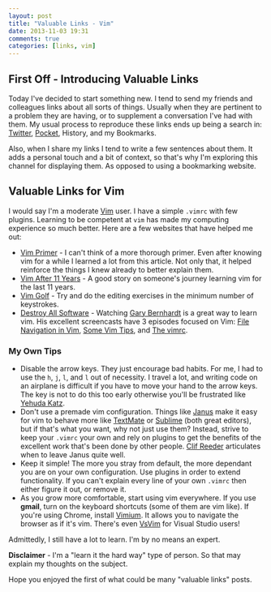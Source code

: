 ```yaml
---
layout: post
title: "Valuable Links - Vim"
date: 2013-11-03 19:31
comments: true
categories: [links, vim]
---
```

## First Off - Introducing Valuable Links

Today I've decided to start something new. I tend to send my friends and colleagues
links about all sorts of things. Usually when they are pertinent to a problem they are
having, or to supplement a conversation I've had with them. My usual process to reproduce
these links ends up being a search in: [Twitter][twitter], [Pocket][pocket], History, and my Bookmarks.

Also, when I share my links I tend to write a few sentences about them. It adds a personal
touch and a bit of context, so that's why I'm exploring this channel for displaying them.
As opposed to using a bookmarking website.

## Valuable Links for Vim

I would say I'm a moderate [Vim](http://www.vim.org/) user. I have a simple `.vimrc` with few plugins. Learning
to be competent at `vim` has made my computing experience so much better. Here are a few
websites that have helped me out:

* [Vim Primer][vim-primer] - I can't think of a more thorough primer. Even after knowing
  vim for a while I learned a lot from this article. Not only that, it helped reinforce
  the things I knew already to better explain them.
* [Vim After 11 Years][vim-after-11-years] - A good story on someone's journey learning
  vim for the last 11 years.
* [Vim Golf][vimgolf] - Try and do the editing exercises in the minimum number of keystrokes.
* [Destroy All Software][destroyallsoftware] - Watching [Gary Bernhardt][gbh] is a great
  way to learn vim. His excellent screencasts have 3 episodes focused on Vim:
  [File Navigation in Vim][das-ep13], [Some Vim Tips][das-ep30], and
  [The vimrc][das-ep60].

### My Own Tips

* Disable the arrow keys. They just encourage bad habits. For me, I had to use the
  `h`, `j`, `l`, and `l` out of necessity. I travel a lot, and writing code on an
  airplane is difficult if you have to move your hand to the arrow keys. The key is
  not to do this too early otherwise you'll be frustrated like [Yehuda Katz][yehuda].
* Don't use a premade vim configuration. Things like [Janus][janus] make it easy
  for vim to behave more like [TextMate][textmate] or [Sublime][sublime] (both great
  editors), but if that's what you want, why not just use them? Instead, strive to
  keep your `.vimrc` your own and rely on plugins to get the benefits of the excellent
  work that's been done by other people. [Clif Reeder][leaving-janus] articulates when
  to leave Janus quite well.
* Keep it simple! The more you stray from default, the more dependant you are on
  your own configuration. Use plugins in order to extend functionality. If you can't
  explain every line of your own `.vimrc` then either figure it out, or remove it.
* As you grow more comfortable, start using vim everywhere. If you use **gmail**, turn
  on the keyboard shortcuts (some of them are vim like). If you're using Chrome,
  install [Vimium](http://vimium.github.io/). It allows you to navigate the browser
  as if it's vim. There's even
  [VsVim](http://visualstudiogallery.msdn.microsoft.com/59ca71b3-a4a3-46ca-8fe1-0e90e3f79329)
  for Visual Studio users!

Admittedly, I still have a lot to learn. I'm by no means an expert.

**Disclaimer** - I'm a "learn it the hard way" type of person. So that may explain
my thoughts on the subject.

Hope you enjoyed the first of what could be many "valuable links" posts.

[twitter]: https://twitter.com/scottmuc/ "My Twitter Feed"
[pocket]: http://getpocket.com/users/scottmuc "My Pocket Feed"
[vimgolf]: http://vimgolf.com/ "Vim Golf"
[vim-primer]: http://www.danielmiessler.com/study/vim/ "Daniel Miessler's Vim Primer"
[vim-after-11-years]: http://statico.github.io/vim.html "Vim After 11 Years"
[gbh]: https://twitter.com/garybernhardt "Gary's Twitter Feed"
[destroyallsoftware]: https://www.destroyallsoftware.com/ "Destroy All Software"
[das-ep13]: https://www.destroyallsoftware.com/screencasts/catalog/file-navigation-in-vim "File Navigation in Vim"
[das-ep30]: https://www.destroyallsoftware.com/screencasts/catalog/some-vim-tips "Some Vim Tips"
[das-ep60]: https://www.destroyallsoftware.com/screencasts/catalog/the-vimrc "The vimrc"
[janus]: https://github.com/carlhuda/janus "Janus"
[leaving-janus]: http://blog.clifreeder.com/blog/2012/07/08/leaving-janus-for-vim/ "Leaving Janus"
[textmate]: http://macromates.com/ "TextMate"
[sublime]: http://www.sublimetext.com/ "Sublime Editor"
[yehuda]: http://yehudakatz.com/2010/07/29/everyone-who-tried-to-convince-me-to-use-vim-was-wrong/
